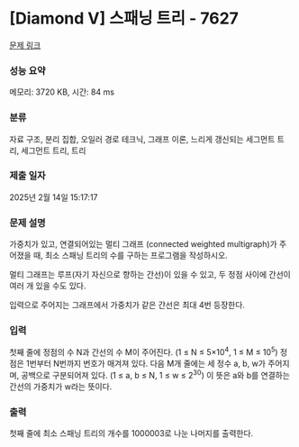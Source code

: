 # [Diamond V] 스패닝 트리 - 7627 

[문제 링크](https://www.acmicpc.net/problem/7627) 

### 성능 요약

메모리: 3720 KB, 시간: 84 ms

### 분류

자료 구조, 분리 집합, 오일러 경로 테크닉, 그래프 이론, 느리게 갱신되는 세그먼트 트리, 세그먼트 트리, 트리

### 제출 일자

2025년 2월 14일 15:17:17

### 문제 설명

<p>가중치가 있고, 연결되어있는 멀티 그래프 (connected weighted multigraph)가 주어졌을 때, 최소 스패닝 트리의 수를 구하는 프로그램을 작성하시오.</p>

<p>멀티 그래프는 루프(자기 자신으로 향하는 간선)이 있을 수 있고, 두 정점 사이에 간선이 여러 개 있을 수도 있다.</p>

<p>입력으로 주어지는 그래프에서 가중치가 같은 간선은 최대 4번 등장한다.</p>

### 입력 

 <p>첫째 줄에 정점의 수 N과 간선의 수 M이 주어진다. (1 ≤ N ≤ 5×10<sup>4</sup>, 1 ≤ M ≤ 10<sup>5</sup>) 정점은 1번부터 N번까지 번호가 매겨져 있다. 다음 M개 줄에는 세 정수 a, b, w가 주어지며, 공백으로 구분되어져 있다. (1 ≤ a, b ≤ N, 1 ≤ w ≤ 2<sup>30</sup>) 이 뜻은 a와 b를 연결하는 간선의 가중치가 w라는 뜻이다.</p>

### 출력 

 <p>첫째 줄에 최소 스패닝 트리의 개수를 1000003로 나눈 나머지를 출력한다.</p>

